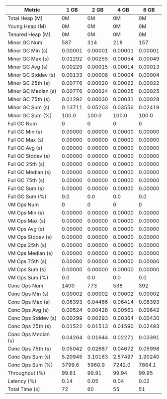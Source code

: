 | Metric | 1 GB | 2 GB | 4 GB | 8 GB |
|------|----|----|----|----|
| Total Heap (M) | 0M | 0M | 0M | 0M |
| Young Heap (M) | 0M | 0M | 0M | 0M |
| Tenured Heap (M) | 0M | 0M | 0M | 0M |
| Minor GC Num | 587 | 314 | 218 | 157 |
| Minor GC Min (s) | 0.00001 | 0.00001 | 0.00001 | 0.00001 |
| Minor GC Max (s) | 0.01292 | 0.00255 | 0.00054 | 0.00049 |
| Minor GC Avg (s) | 0.00229 | 0.00015 | 0.00014 | 0.00013 |
| Minor GC Stddev (s) | 0.00133 | 0.00008 | 0.00004 | 0.00004 |
| Minor GC 25th (s) | 0.00776 | 0.00020 | 0.00022 | 0.00022 |
| Minor GC Median (s) | 0.00776 | 0.00024 | 0.00025 | 0.00025 |
| Minor GC 75th (s) | 0.01292 | 0.00030 | 0.00031 | 0.00028 |
| Minor GC Sum (s) | 0.13711 | 0.05203 | 0.03556 | 0.02419 |
| Minor GC Sum (%) | 100.0 | 100.0 | 100.0 | 100.0 |
| Full GC Num | 0 | 0 | 0 | 0 |
| Full GC Min (s) | 0.00000 | 0.00000 | 0.00000 | 0.00000 |
| Full GC Max (s) | 0.00000 | 0.00000 | 0.00000 | 0.00000 |
| Full GC Avg (s) | 0.00000 | 0.00000 | 0.00000 | 0.00000 |
| Full GC Stddev (s) | 0.00000 | 0.00000 | 0.00000 | 0.00000 |
| Full GC 25th (s) | 0.00000 | 0.00000 | 0.00000 | 0.00000 |
| Full GC Median (s) | 0.00000 | 0.00000 | 0.00000 | 0.00000 |
| Full GC 75th (s) | 0.00000 | 0.00000 | 0.00000 | 0.00000 |
| Full GC Sum (s) | 0.00000 | 0.00000 | 0.00000 | 0.00000 |
| Full GC Sum (%) | 0.0 | 0.0 | 0.0 | 0.0 |
| VM Ops Num | 0 | 0 | 0 | 0 |
| VM Ops Min (s) | 0.00000 | 0.00000 | 0.00000 | 0.00000 |
| VM Ops Max (s) | 0.00000 | 0.00000 | 0.00000 | 0.00000 |
| VM Ops Avg (s) | 0.00000 | 0.00000 | 0.00000 | 0.00000 |
| VM Ops Stddev (s) | 0.00000 | 0.00000 | 0.00000 | 0.00000 |
| VM Ops 25th (s) | 0.00000 | 0.00000 | 0.00000 | 0.00000 |
| VM Ops Median (s) | 0.00000 | 0.00000 | 0.00000 | 0.00000 |
| VM Ops 75th (s) | 0.00000 | 0.00000 | 0.00000 | 0.00000 |
| VM Ops Sum (s) | 0.00000 | 0.00000 | 0.00000 | 0.00000 |
| VM Ops Sum (%) | 0.0 | 0.0 | 0.0 | 0.0 |
| Conc Ops Num | 1400 | 773 | 538 | 392 |
| Conc Ops Min (s) | 0.00002 | 0.00002 | 0.00002 | 0.00002 |
| Conc Ops Max (s) | 0.06393 | 0.04486 | 0.06414 | 0.08393 |
| Conc Ops Avg (s) | 0.00524 | 0.00428 | 0.00561 | 0.00642 |
| Conc Ops Stddev (s) | 0.00299 | 0.00293 | 0.00364 | 0.00430 |
| Conc Ops 25th (s) | 0.01522 | 0.01513 | 0.01590 | 0.02493 |
| Conc Ops Median (s) | 0.04264 | 0.01644 | 0.02271 | 0.03391 |
| Conc Ops 75th (s) | 0.05042 | 0.02687 | 0.04672 | 0.05998 |
| Conc Ops Sum (s) | 5.20945 | 3.10163 | 2.57497 | 1.90240 |
| Conc Ops Sum (%) | 3799.6 | 5960.9 | 7242.0 | 7864.1 |
| Throughput (%) | 99.81 | 99.91 | 99.94 | 99.95 |
| Latency (%) | 0.14 | 0.05 | 0.04 | 0.02 |
| Total Time (s) | 72 | 60 | 55 | 51 |
